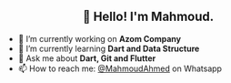 <h2 align="center">👋 Hello! I'm Mahmoud.</h2>
 


- 🔭 I’m currently working on **Azom Company**
- 🌱 I’m currently learning **Dart and Data Structure**
- 💬 Ask me about **Dart, Git and Flutter**
- 📫 How to reach me: [@MahmoudAhmed](https://api.whatsapp.com/send/?phone=970599849944&text&app_absent=0) on Whatsapp
 
 

  
 
